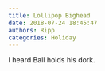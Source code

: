```yaml
---
title: Lollipop Bighead
date: 2018-07-24 18:45:47
authors: Ripp
categories: Holiday
---
```


 I heard Ball holds his dork.